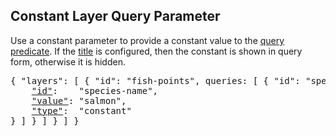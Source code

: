 ## Constant Layer Query Parameter

Use a constant parameter to provide a constant value to the [query predicate](#layer-query-predicate).
If the [title](#title-layer-query-parameter) is configured, then the constant is shown in query form, otherwise it is hidden.

<pre>
{ "layers": [ { "id": "fish-points", queries: [ { "id": "species", parameters: [ {
    <a href="#id-layer-query-parameter"         >"id"</a>:    "species-name",
    <a href="#value-layer-query-parameter"      >"value"</a>: "salmon",
    <a href="#type-layer-query-parameter"       >"type"</a>:  "constant"
} ] } ] } ] }
</pre>

